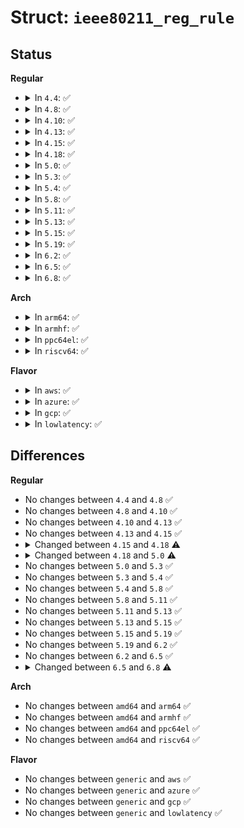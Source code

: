 # Struct: <code>ieee80211_reg_rule</code>

## Status
<b>Regular</b>
<ul>
<li>
<details>
<summary>In <code>4.4</code>: ✅</summary>

```c
struct ieee80211_reg_rule {
    struct ieee80211_freq_range freq_range;
    struct ieee80211_power_rule power_rule;
    u32 flags;
    u32 dfs_cac_ms;
};
```
</details>
</li>
<li>
<details>
<summary>In <code>4.8</code>: ✅</summary>

```c
struct ieee80211_reg_rule {
    struct ieee80211_freq_range freq_range;
    struct ieee80211_power_rule power_rule;
    u32 flags;
    u32 dfs_cac_ms;
};
```
</details>
</li>
<li>
<details>
<summary>In <code>4.10</code>: ✅</summary>

```c
struct ieee80211_reg_rule {
    struct ieee80211_freq_range freq_range;
    struct ieee80211_power_rule power_rule;
    u32 flags;
    u32 dfs_cac_ms;
};
```
</details>
</li>
<li>
<details>
<summary>In <code>4.13</code>: ✅</summary>

```c
struct ieee80211_reg_rule {
    struct ieee80211_freq_range freq_range;
    struct ieee80211_power_rule power_rule;
    u32 flags;
    u32 dfs_cac_ms;
};
```
</details>
</li>
<li>
<details>
<summary>In <code>4.15</code>: ✅</summary>

```c
struct ieee80211_reg_rule {
    struct ieee80211_freq_range freq_range;
    struct ieee80211_power_rule power_rule;
    u32 flags;
    u32 dfs_cac_ms;
};
```
</details>
</li>
<li>
<details>
<summary>In <code>4.18</code>: ✅</summary>

```c
struct ieee80211_reg_rule {
    struct ieee80211_freq_range freq_range;
    struct ieee80211_power_rule power_rule;
    struct ieee80211_wmm_rule *wmm_rule;
    u32 flags;
    u32 dfs_cac_ms;
};
```
</details>
</li>
<li>
<details>
<summary>In <code>5.0</code>: ✅</summary>

```c
struct ieee80211_reg_rule {
    struct ieee80211_freq_range freq_range;
    struct ieee80211_power_rule power_rule;
    struct ieee80211_wmm_rule wmm_rule;
    u32 flags;
    u32 dfs_cac_ms;
    bool has_wmm;
};
```
</details>
</li>
<li>
<details>
<summary>In <code>5.3</code>: ✅</summary>

```c
struct ieee80211_reg_rule {
    struct ieee80211_freq_range freq_range;
    struct ieee80211_power_rule power_rule;
    struct ieee80211_wmm_rule wmm_rule;
    u32 flags;
    u32 dfs_cac_ms;
    bool has_wmm;
};
```
</details>
</li>
<li>
<details>
<summary>In <code>5.4</code>: ✅</summary>

```c
struct ieee80211_reg_rule {
    struct ieee80211_freq_range freq_range;
    struct ieee80211_power_rule power_rule;
    struct ieee80211_wmm_rule wmm_rule;
    u32 flags;
    u32 dfs_cac_ms;
    bool has_wmm;
};
```
</details>
</li>
<li>
<details>
<summary>In <code>5.8</code>: ✅</summary>

```c
struct ieee80211_reg_rule {
    struct ieee80211_freq_range freq_range;
    struct ieee80211_power_rule power_rule;
    struct ieee80211_wmm_rule wmm_rule;
    u32 flags;
    u32 dfs_cac_ms;
    bool has_wmm;
};
```
</details>
</li>
<li>
<details>
<summary>In <code>5.11</code>: ✅</summary>

```c
struct ieee80211_reg_rule {
    struct ieee80211_freq_range freq_range;
    struct ieee80211_power_rule power_rule;
    struct ieee80211_wmm_rule wmm_rule;
    u32 flags;
    u32 dfs_cac_ms;
    bool has_wmm;
};
```
</details>
</li>
<li>
<details>
<summary>In <code>5.13</code>: ✅</summary>

```c
struct ieee80211_reg_rule {
    struct ieee80211_freq_range freq_range;
    struct ieee80211_power_rule power_rule;
    struct ieee80211_wmm_rule wmm_rule;
    u32 flags;
    u32 dfs_cac_ms;
    bool has_wmm;
};
```
</details>
</li>
<li>
<details>
<summary>In <code>5.15</code>: ✅</summary>

```c
struct ieee80211_reg_rule {
    struct ieee80211_freq_range freq_range;
    struct ieee80211_power_rule power_rule;
    struct ieee80211_wmm_rule wmm_rule;
    u32 flags;
    u32 dfs_cac_ms;
    bool has_wmm;
};
```
</details>
</li>
<li>
<details>
<summary>In <code>5.19</code>: ✅</summary>

```c
struct ieee80211_reg_rule {
    struct ieee80211_freq_range freq_range;
    struct ieee80211_power_rule power_rule;
    struct ieee80211_wmm_rule wmm_rule;
    u32 flags;
    u32 dfs_cac_ms;
    bool has_wmm;
};
```
</details>
</li>
<li>
<details>
<summary>In <code>6.2</code>: ✅</summary>

```c
struct ieee80211_reg_rule {
    struct ieee80211_freq_range freq_range;
    struct ieee80211_power_rule power_rule;
    struct ieee80211_wmm_rule wmm_rule;
    u32 flags;
    u32 dfs_cac_ms;
    bool has_wmm;
};
```
</details>
</li>
<li>
<details>
<summary>In <code>6.5</code>: ✅</summary>

```c
struct ieee80211_reg_rule {
    struct ieee80211_freq_range freq_range;
    struct ieee80211_power_rule power_rule;
    struct ieee80211_wmm_rule wmm_rule;
    u32 flags;
    u32 dfs_cac_ms;
    bool has_wmm;
};
```
</details>
</li>
<li>
<details>
<summary>In <code>6.8</code>: ✅</summary>

```c
struct ieee80211_reg_rule {
    struct ieee80211_freq_range freq_range;
    struct ieee80211_power_rule power_rule;
    struct ieee80211_wmm_rule wmm_rule;
    u32 flags;
    u32 dfs_cac_ms;
    bool has_wmm;
    s8 psd;
};
```
</details>
</li>
</ul>
<b>Arch</b>
<ul>
<li>
<details>
<summary>In <code>arm64</code>: ✅</summary>

```c
struct ieee80211_reg_rule {
    struct ieee80211_freq_range freq_range;
    struct ieee80211_power_rule power_rule;
    struct ieee80211_wmm_rule wmm_rule;
    u32 flags;
    u32 dfs_cac_ms;
    bool has_wmm;
};
```
</details>
</li>
<li>
<details>
<summary>In <code>armhf</code>: ✅</summary>

```c
struct ieee80211_reg_rule {
    struct ieee80211_freq_range freq_range;
    struct ieee80211_power_rule power_rule;
    struct ieee80211_wmm_rule wmm_rule;
    u32 flags;
    u32 dfs_cac_ms;
    bool has_wmm;
};
```
</details>
</li>
<li>
<details>
<summary>In <code>ppc64el</code>: ✅</summary>

```c
struct ieee80211_reg_rule {
    struct ieee80211_freq_range freq_range;
    struct ieee80211_power_rule power_rule;
    struct ieee80211_wmm_rule wmm_rule;
    u32 flags;
    u32 dfs_cac_ms;
    bool has_wmm;
};
```
</details>
</li>
<li>
<details>
<summary>In <code>riscv64</code>: ✅</summary>

```c
struct ieee80211_reg_rule {
    struct ieee80211_freq_range freq_range;
    struct ieee80211_power_rule power_rule;
    struct ieee80211_wmm_rule wmm_rule;
    u32 flags;
    u32 dfs_cac_ms;
    bool has_wmm;
};
```
</details>
</li>
</ul>
<b>Flavor</b>
<ul>
<li>
<details>
<summary>In <code>aws</code>: ✅</summary>

```c
struct ieee80211_reg_rule {
    struct ieee80211_freq_range freq_range;
    struct ieee80211_power_rule power_rule;
    struct ieee80211_wmm_rule wmm_rule;
    u32 flags;
    u32 dfs_cac_ms;
    bool has_wmm;
};
```
</details>
</li>
<li>
<details>
<summary>In <code>azure</code>: ✅</summary>

```c
struct ieee80211_reg_rule {
    struct ieee80211_freq_range freq_range;
    struct ieee80211_power_rule power_rule;
    struct ieee80211_wmm_rule wmm_rule;
    u32 flags;
    u32 dfs_cac_ms;
    bool has_wmm;
};
```
</details>
</li>
<li>
<details>
<summary>In <code>gcp</code>: ✅</summary>

```c
struct ieee80211_reg_rule {
    struct ieee80211_freq_range freq_range;
    struct ieee80211_power_rule power_rule;
    struct ieee80211_wmm_rule wmm_rule;
    u32 flags;
    u32 dfs_cac_ms;
    bool has_wmm;
};
```
</details>
</li>
<li>
<details>
<summary>In <code>lowlatency</code>: ✅</summary>

```c
struct ieee80211_reg_rule {
    struct ieee80211_freq_range freq_range;
    struct ieee80211_power_rule power_rule;
    struct ieee80211_wmm_rule wmm_rule;
    u32 flags;
    u32 dfs_cac_ms;
    bool has_wmm;
};
```
</details>
</li>
</ul>

## Differences
<b>Regular</b>
<ul>
<li>
No changes between <code>4.4</code> and <code>4.8</code> ✅
</li>
<li>
No changes between <code>4.8</code> and <code>4.10</code> ✅
</li>
<li>
No changes between <code>4.10</code> and <code>4.13</code> ✅
</li>
<li>
No changes between <code>4.13</code> and <code>4.15</code> ✅
</li>
<li>
<details>
<summary>Changed between <code>4.15</code> and <code>4.18</code> ⚠️</summary>
<ul>
<li>
<b>Field added. </b>
<code>struct ieee80211_wmm_rule *wmm_rule</code>
</li>
</ul>
</details>
</li>
<li>
<details>
<summary>Changed between <code>4.18</code> and <code>5.0</code> ⚠️</summary>
<ul>
<li>
<b>Field added. </b>
<code>bool has_wmm</code>
</li>
<li>
<b>Field type changed. </b>
<code>struct ieee80211_wmm_rule *wmm_rule</code> ➡️ <code>struct ieee80211_wmm_rule wmm_rule</code>
</li>
</ul>
</details>
</li>
<li>
No changes between <code>5.0</code> and <code>5.3</code> ✅
</li>
<li>
No changes between <code>5.3</code> and <code>5.4</code> ✅
</li>
<li>
No changes between <code>5.4</code> and <code>5.8</code> ✅
</li>
<li>
No changes between <code>5.8</code> and <code>5.11</code> ✅
</li>
<li>
No changes between <code>5.11</code> and <code>5.13</code> ✅
</li>
<li>
No changes between <code>5.13</code> and <code>5.15</code> ✅
</li>
<li>
No changes between <code>5.15</code> and <code>5.19</code> ✅
</li>
<li>
No changes between <code>5.19</code> and <code>6.2</code> ✅
</li>
<li>
No changes between <code>6.2</code> and <code>6.5</code> ✅
</li>
<li>
<details>
<summary>Changed between <code>6.5</code> and <code>6.8</code> ⚠️</summary>
<ul>
<li>
<b>Field added. </b>
<code>s8 psd</code>
</li>
</ul>
</details>
</li>
</ul>
<b>Arch</b>
<ul>
<li>
No changes between <code>amd64</code> and <code>arm64</code> ✅
</li>
<li>
No changes between <code>amd64</code> and <code>armhf</code> ✅
</li>
<li>
No changes between <code>amd64</code> and <code>ppc64el</code> ✅
</li>
<li>
No changes between <code>amd64</code> and <code>riscv64</code> ✅
</li>
</ul>
<b>Flavor</b>
<ul>
<li>
No changes between <code>generic</code> and <code>aws</code> ✅
</li>
<li>
No changes between <code>generic</code> and <code>azure</code> ✅
</li>
<li>
No changes between <code>generic</code> and <code>gcp</code> ✅
</li>
<li>
No changes between <code>generic</code> and <code>lowlatency</code> ✅
</li>
</ul>
